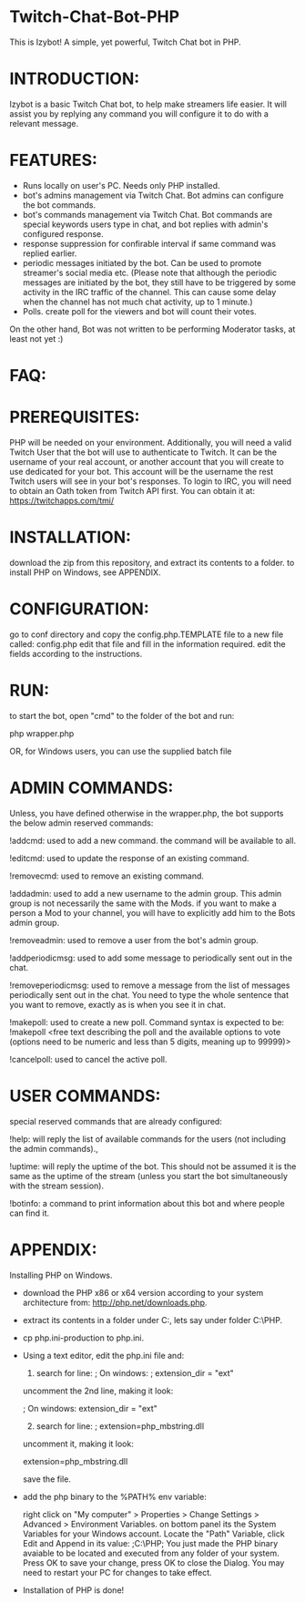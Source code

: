 # Twitch-Chat-Bot-PHP
This is Izybot! A simple, yet powerful, Twitch Chat bot in PHP.


# INTRODUCTION:
Izybot is a basic Twitch Chat bot, to help make streamers life easier. It will assist you by replying any command you will configure it to do with a relevant message.

# FEATURES:
- Runs locally on user's PC. Needs only PHP installed.
- bot's admins management via Twitch Chat. Bot admins can configure the bot commands.
- bot's commands management via Twitch Chat. Bot commands are special keywords users type in chat, and bot replies with admin's configured response.
- response suppression for confirable interval if same command was replied earlier.
- periodic messages initiated by the bot. Can be used to promote streamer's social media etc. (Please note that although the periodic messages are initiated by the bot, they still have to be triggered by some activity in the IRC traffic of the channel. This can cause some delay when the channel has not much chat activity, up to 1 minute.)
- Polls. create poll for the viewers and bot will count their votes.

On the other hand, Bot was not written to be performing Moderator tasks, at least not yet :)

# FAQ:

# PREREQUISITES:
PHP will be needed on your environment.
Additionally, you will need a valid Twitch User that the bot will use to authenticate to Twitch. It can be the username of your real account, or another account that you will create to use dedicated for your bot. This account will be the username the rest Twitch users will see in your bot's responses.
To login to IRC, you will need to obtain an Oath token from Twitch API first. You can obtain it at: https://twitchapps.com/tmi/



# INSTALLATION:

download the zip from this repository, and extract its contents to a folder.
to install PHP on Windows, see APPENDIX.


# CONFIGURATION:
go to conf directory and copy the config.php.TEMPLATE file to a new file called: config.php
edit that file and fill in the information required. edit the fields according to the instructions.


# RUN:
to start the bot, open "cmd" to the folder of the bot and run:

php wrapper.php

OR, for Windows users, you can use the supplied batch file 


# ADMIN COMMANDS:
Unless, you have defined otherwise in the wrapper.php, the bot supports the below admin reserved commands:

!addcmd: used to add a new command. the command will be available to all.

!editcmd: used to update the response of an existing command.

!removecmd: used to remove an existing command.

!addadmin: used to add a new username to the admin group. This admin group is not necessarily the same with the Mods. if you want to make a person a Mod to your channel, you will have to explicitly add him to the Bots admin group.

!removeadmin: used to remove a user from the bot's admin group.

!addperiodicmsg: used to add some message to periodically sent out in the chat.

!removeperiodicmsg: used to remove a message from the list of messages periodically sent out in the chat. You need to type the whole sentence that you want to remove, exactly as  is when you see it in chat.

!makepoll: used to create a new poll. Command syntax is expected to be: !makepoll <poll duration in seconds> <free text describing the poll and the available options to vote (options need to be numeric and less than 5 digits, meaning up to 99999)>

!cancelpoll: used to cancel the active poll.


# USER COMMANDS:
special reserved commands that are already configured:

!help: will reply the list of available commands for the users (not including the admin commands).,

!uptime: will reply the uptime of the bot. This should not be assumed it is the same as the uptime of the stream (unless you start the bot simultaneously with the stream session).

!botinfo: a command to print information about this bot and where people can find it.


# APPENDIX:
Installing PHP on Windows.
- download the PHP x86 or x64 version according to your system architecture from: http://php.net/downloads.php.
- extract its contents in a folder under C:, lets say under folder C:\PHP.
- cp php.ini-production to php.ini.
- Using a text editor, edit the php.ini file and:
  1. search for line:
  ; On windows:
  ; extension_dir = "ext"

  uncomment the 2nd line, making it look:

  ; On windows:
  extension_dir = "ext"
  
  2. search for line:
  ; extension=php_mbstring.dll

  uncomment it, making it look:

  extension=php_mbstring.dll

  save the file.
- add the php binary to the %PATH% env variable:

  right click on "My computer" > Properties > Change Settings > Advanced > Environment Variables.
  on bottom panel its the System Variables for your Windows account. Locate the "Path" Variable, click Edit and Append in its value: ;C:\PHP; You just made the PHP binary avaiable to be located and executed from any folder of your system.
  Press OK to save your change, press OK to close the Dialog. You may need to restart your PC for changes to take effect.

- Installation of PHP is done!
